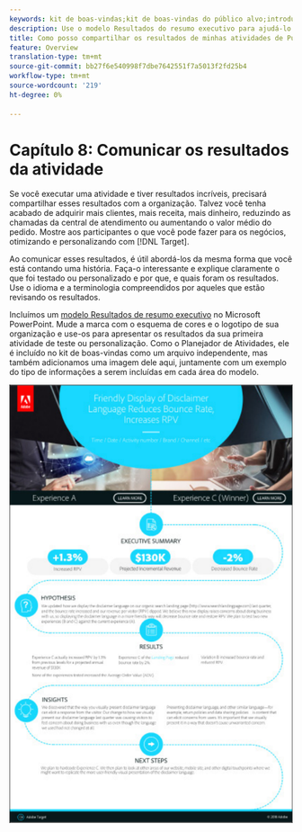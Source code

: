 ```yaml
---
keywords: kit de boas-vindas;kit de boas-vindas do público alvo;introdução;introdução;introdução;introdução;introdução
description: Use o modelo Resultados do resumo executivo para ajudá-lo a comunicar seus sucessos com suas atividades Adobe Target.
title: Como posso compartilhar os resultados de minhas atividades de Público alvo com minha organização?
feature: Overview
translation-type: tm+mt
source-git-commit: bb27f6e540998f7dbe7642551f7a5013f2fd25b4
workflow-type: tm+mt
source-wordcount: '219'
ht-degree: 0%

---
```



# Capítulo 8: Comunicar os resultados da atividade

Se você executar uma atividade e tiver resultados incríveis, precisará compartilhar esses resultados com a organização. Talvez você tenha acabado de adquirir mais clientes, mais receita, mais dinheiro, reduzindo as chamadas da central de atendimento ou aumentando o valor médio do pedido. Mostre aos participantes o que você pode fazer para os negócios, otimizando e personalizando com [!DNL Target].

Ao comunicar esses resultados, é útil abordá-los da mesma forma que você está contando uma história. Faça-o interessante e explique claramente o que foi testado ou personalizado e por que, e quais foram os resultados. Use o idioma e a terminologia compreendidos por aqueles que estão revisando os resultados.

Incluímos um [modelo Resultados de resumo executivo](/help/assets/executive-summary.zip) no Microsoft PowerPoint. Mude a marca com o esquema de cores e o logotipo de sua organização e use-os para apresentar os resultados da sua primeira atividade de teste ou personalização. Como o Planejador de Atividades, ele é incluído no kit de boas-vindas como um arquivo independente, mas também adicionamos uma imagem dele aqui, juntamente com um exemplo do tipo de informações a serem incluídas em cada área do modelo.

![Relatório de resumo executivo](/help/c-intro/assets/executive-summary-report.png)
